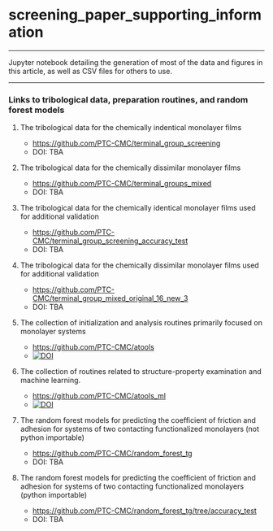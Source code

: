 # screening_paper_supporting_information

------

Jupyter notebook detailing the generation of most of the data and figures in this article, as well as CSV files for others to use.

------


### Links to tribological data, preparation routines, and random forest models

1. The tribological data for the chemically indentical monolayer films
    * https://github.com/PTC-CMC/terminal_group_screening
    * DOI: TBA

1. The tribological data for the chemically dissimilar monolayer films
    * https://github.com/PTC-CMC/terminal_groups_mixed
    * DOI: TBA

1. The tribological data for the chemically identical monolayer films used for additional validation
    * https://github.com/PTC-CMC/terminal_group_screening_accuracy_test
    * DOI: TBA

1. The tribological data for the chemically dissimilar monolayer films used for additional validation
    * https://github.com/PTC-CMC/terminal_group_mixed_original_16_new_3
    * DOI: TBA

1. The collection of initialization and analysis routines primarily focused on monolayer systems
    * https://github.com/PTC-CMC/atools
    * [![DOI](https://zenodo.org/badge/DOI/10.5281/zenodo.3387608.svg)](https://doi.org/10.5281/zenodo.3387608)

1. The collection of routines related to structure-property examination and machine learning.
    * https://github.com/PTC-CMC/atools_ml
    * [![DOI](https://zenodo.org/badge/170754365.svg)](https://zenodo.org/badge/latestdoi/170754365)

1. The random forest models for predicting the coefficient of friction and adhesion for systems of two contacting functionalized monolayers (not python importable)
    * https://github.com/PTC-CMC/random_forest_tg
    * DOI: TBA

1. The random forest models for predicting the coefficient of friction and adhesion for systems of two contacting functionalized monolayers (python importable)
    * https://github.com/PTC-CMC/random_forest_tg/tree/accuracy_test
    * DOI: TBA
